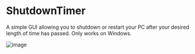# ShutdownTimer
A simple GUI allowing you to shutdown or restart your PC after your desired length of time has passed. Only works on Windows.

![image](https://user-images.githubusercontent.com/84981235/211238548-22b6dd5c-5e5e-468e-a291-600063937e3b.png)
